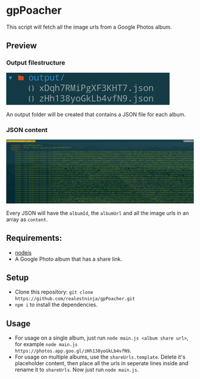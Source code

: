 # gpPoacher

This script will fetch all the image urls from a Google Photos album.

## Preview

### Output filestructure
![filestructure](./readme_content/output_files.png)

An output folder will be created that contains a JSON file for each album.

### JSON content

![content](./readme_content/output_file_content.png)

Every JSON will have the `albumId`, the `albumUrl` and all the image urls in an array as `content`.

## Requirements:

* [nodejs](https://nodejs.org/)
* A Google Photo album that has a share link.

## Setup

* Clone this repository: `git clone https://github.com/realestninja/gpPoacher.git`
* `npm i` to install the dependencies.

## Usage

* For usage on a single album, just run `node main.js <album share url>`, for example `node main.js https://photos.app.goo.gl/zHh138yoGkLb4vfN9`.
* For usage on multiple albums, use the `shareUrls.template`. Delete it's placeholder content, then place all the urls in seperate lines inside and rename it to `shareUrls`. Now just run `node main.js`.
